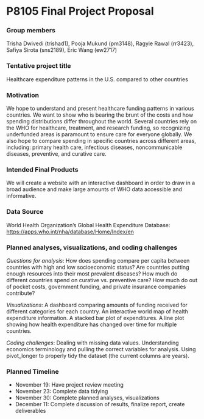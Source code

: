 P8105 Final Project Proposal
================

### Group members

Trisha Dwivedi (trishad1), Pooja Mukund (pm3148), Ragyie Rawal (rr3423),
Safiya Sirota (sns2189), Eric Wang (ew2717)

### Tentative project title

Healthcare expenditure patterns in the U.S. compared to other countries

### Motivation

We hope to understand and present healthcare funding patterns in various
countries. We want to show who is bearing the brunt of the costs and how
spending distributions differ throughout the world. Several countries
rely on the WHO for healthcare, treatment, and research funding, so
recognizing underfunded areas is paramount to ensure care for everyone
globally. We also hope to compare spending in specific countries across
different areas, including: primary health care, infectious diseases,
noncommunicable diseases, preventive, and curative care.

### Intended Final Products

We will create a website with an interactive dashboard in order to draw
in a broad audience and make large amounts of WHO data accessible and
informative.

### Data Source

World Health Organization’s Global Health Expenditure Database:
<https://apps.who.int/nha/database/Home/Index/en>

### Planned analyses, visualizations, and coding challenges

*Questions for analysis*: How does spending compare per capita between
countries with high and low socioeconomic status? Are countries putting
enough resources into their most prevalent diseases? How much do
different countries spend on curative vs. preventive care? How much do
out of pocket costs, government funding, and private insurance companies
contribute?

*Visualizations*: A dashboard comparing amounts of funding received for
different categories for each country. An interactive world map of
health expenditure information. A stacked bar plot of expenditures. A
line plot showing how health expenditure has changed over time for
multiple countries.

*Coding challenges*: Dealing with missing data values. Understanding
economics terminology and pulling the correct variables for analysis.
Using pivot\_longer to properly tidy the dataset (the current columns
are years).

### Planned Timeline

-   November 19: Have project review meeting
-   November 23: Complete data tidying
-   November 30: Complete planned analyses, visualizations
-   December 11: Complete discussion of results, finalize report, create
    deliverables
